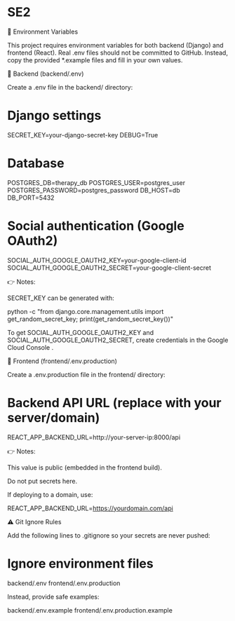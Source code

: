 # SE2

🔑 Environment Variables

This project requires environment variables for both backend (Django) and frontend (React).
Real .env files should not be committed to GitHub.
Instead, copy the provided *.example files and fill in your own values.

📂 Backend (backend/.env)

Create a .env file in the backend/ directory:

# Django settings
SECRET_KEY=your-django-secret-key
DEBUG=True

# Database
POSTGRES_DB=therapy_db
POSTGRES_USER=postgres_user
POSTGRES_PASSWORD=postgres_password
DB_HOST=db
DB_PORT=5432

# Social authentication (Google OAuth2)
SOCIAL_AUTH_GOOGLE_OAUTH2_KEY=your-google-client-id
SOCIAL_AUTH_GOOGLE_OAUTH2_SECRET=your-google-client-secret


👉 Notes:

SECRET_KEY can be generated with:

python -c "from django.core.management.utils import get_random_secret_key; print(get_random_secret_key())"


To get SOCIAL_AUTH_GOOGLE_OAUTH2_KEY and SOCIAL_AUTH_GOOGLE_OAUTH2_SECRET, create credentials in the Google Cloud Console
.

📂 Frontend (frontend/.env.production)

Create a .env.production file in the frontend/ directory:

# Backend API URL (replace with your server/domain)
REACT_APP_BACKEND_URL=http://your-server-ip:8000/api


👉 Notes:

This value is public (embedded in the frontend build).

Do not put secrets here.

If deploying to a domain, use:

REACT_APP_BACKEND_URL=https://yourdomain.com/api

⚠️ Git Ignore Rules

Add the following lines to .gitignore so your secrets are never pushed:

# Ignore environment files
backend/.env
frontend/.env.production


Instead, provide safe examples:

backend/.env.example
frontend/.env.production.example